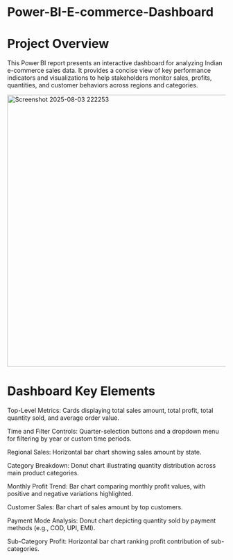 # Power-BI-E-commerce-Dashboard

# Project Overview

This Power BI report presents an interactive dashboard for analyzing Indian e-commerce sales data. It provides a concise view of key performance indicators and visualizations to help stakeholders monitor sales, profits, quantities, and customer behaviors across regions and categories.

<img width="1115" height="627" alt="Screenshot 2025-08-03 222253" src="https://github.com/user-attachments/assets/a22b3dcb-d330-437f-91c5-11803abea287" />

# Dashboard Key Elements

Top-Level Metrics: Cards displaying total sales amount, total profit, total quantity sold, and average order value.

Time and Filter Controls: Quarter-selection buttons and a dropdown menu for filtering by year or custom time periods.

Regional Sales: Horizontal bar chart showing sales amount by state.

Category Breakdown: Donut chart illustrating quantity distribution across main product categories.

Monthly Profit Trend: Bar chart comparing monthly profit values, with positive and negative variations highlighted.

Customer Sales: Bar chart of sales amount by top customers.

Payment Mode Analysis: Donut chart depicting quantity sold by payment methods (e.g., COD, UPI, EMI).

Sub-Category Profit: Horizontal bar chart ranking profit contribution of sub-categories.

